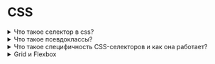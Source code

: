 # CSS


<details>
    <summary>Что такое селектор в css?</summary>

    CSS-селектор — инструкции, которые позволяют выбирать определённые HTML-элементы
    и применять к ним стили. Селектор можно использовать, 
    чтобы выбрать сразу все заголовки на странице и изменить их цвет или шрифт.

*   Например, такое правило CSS будет применяться ко всем элементам с классом «example» и устанавливать им красный цвет текста: .example {color: red;}.

</details>

<details>
    <summary>Что такое псевдоклассы?</summary>

    Псевдоклассы - это селекторы, которые определяют состояние уже судествующих элементов,
    которое может меняться при определенных уловиях
Пример
* :focus
* :hover
* :first
* :last-child
* :nth-child()
* :active и т.д

</details>

<details>
    <summary>Что такое специфичность CSS-селекторов и как она работает?</summary>

    Специфичность - это способ, с помощью которого браузеры определяют,
    какие значения свойств CSS наиболее соответствуют элементу и,
    следовательно,будут применены.

Расчёт специфичности

* тег и псевдоэлемент имеют специфичность 0001
* класс, псевдокласс, атрибут - 0010
* id имеет специфичность 0100
* инлайновый стиль имеет приоритет 1000
* !important - может переопределить стили
</details>

<details>
    <summary>Grid и Flexbox</summary>

_**Grid **_  - двумерная система, _**Flexbox**_ - одномерная.

Grid используется для создания сложных структур макета с помощью строк и столбцов, тогда как Flexbox используется для управления расположением элементов вдоль одной оси.
Обе системы предоставляют гибкие инструменты для создания адаптивных и гибких макетов, однако они часто используются в разных контекстах в зависимости от потребностей дизайна и структуры веб-страницы.

</details>




